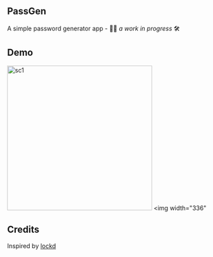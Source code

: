 ## PassGen
A simple password generator app - 👷‍♂️ *a work in progress* 🛠

## Demo
<img width="336" alt="sc1" src="https://user-images.githubusercontent.com/64978825/173406805-42c813ed-ea1b-4ddc-9475-4f68dcced8ce.gif"> <img width="336" 

## Credits
Inspired by [lockd](https://github.com/il1ane/lockd)
